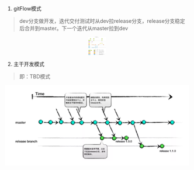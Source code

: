     
1. gitFlow模式
> dev分支做开发，迭代交付测试时从dev拉release分支，release分支稳定后合并到master。下一个迭代从master拉到dev
  
<div align="center">
<img style="width:50px;height:50px" src="https://github.com/dqcer/docs/raw/main/docs/_images/Git-Flow%20%E6%A8%A1%E5%BC%8F.png"  alt="真棒" align=center />
</div>
                      
2. 主干开发模式
> 即：TBD模式

![](https://github.com/dqcer/docs/raw/main/docs/_images/%E4%B8%BB%E5%B9%B2%E5%BC%80%E5%8F%91%E6%A8%A1%E5%BC%8F.png)
